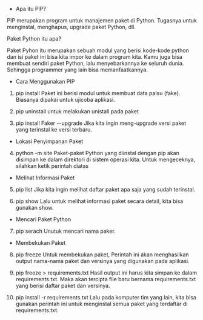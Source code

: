* Apa itu PIP?

PIP merupakan program untuk manajemen paket di Python. Tugasnya untuk menginstal, menghapus, upgrade paket Python, dll.

Paket Python itu apa?

Paket Pyhon itu merupakan sebuah modul yang berisi kode-kode python dan isi paket ini bisa kita impor ke dalam program kita.
Kamu juga bisa membuat sendiri paket Python, lalu menyebarkannya ke seluruh dunia. Sehingga programmer yang lain bisa memanfaatkannya.

* Cara Menggunakan PIP
1. pip install <nama paket>
Paket ini berisi modul untuk membuat data palsu (fake). Biasanya dipakai untuk ujicoba aplikasi.

2. pip uninstall <nama paket>
untuk melakukan unistall pada paket

3. pip install Faker --upgrade
Jika kita ingin meng-upgrade versi paket yang terinstal ke versi terbaru.

* Lokasi Penyimpanan Paket
4. python -m site
Paket-paket Python yang diinstal dengan pip akan disimpan ke dalam direktori di sistem operasi kita.
Untuk mengeceknya, silahkan ketik perintah diatas

* Melihat Informasi Paket
5. pip list
Jika kita ingin melihat daftar paket apa saja yang sudah terinstal.

6. pip show <nama paket>
Lalu untuk melihat informasi paket secara detail, kita bisa gunakan show.

* Mencari Paket Python
7. pip serach <kata kunci> 
Unutuk mencari nama paker.

* Membekukan Paket
8. pip freeze
Untuk membekukan paket, Perintah ini akan menghasilkan output nama-nama paket dan versinya yang digunakan pada aplikasi.

9. pip freeze > requirements.txt
Hasil output ini harus kita simpan ke dalam requirements.txt.
Maka akan tercipta file baru bernama requirements.txt yang berisi daftar paket dan versinya.

10. pip install -r requirements.txt
Lalu pada komputer tim yang lain, kita bisa gunakan perintah ini untuk menginstal semua paket yang terdaftar di requirements.txt.
